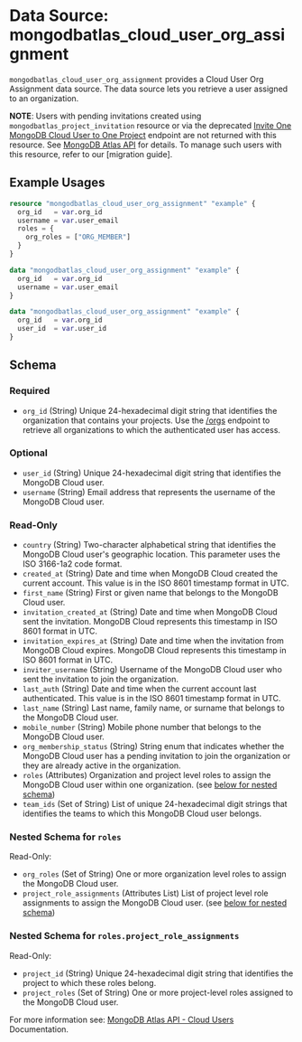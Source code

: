 # Data Source: mongodbatlas_cloud_user_org_assignment

`mongodbatlas_cloud_user_org_assignment` provides a Cloud User Org Assignment data source. The data source lets you retrieve a user assigned to an organization.

**NOTE**: Users with pending invitations created using `mongodbatlas_project_invitation` resource or via the deprecated [Invite One MongoDB Cloud User to One Project](https://www.mongodb.com/docs/api/doc/atlas-admin-api-v2/operation/operation-getorganizationuser#tag/Projects/operation/createProjectInvitation) 
endpoint are not returned with this resource. See  [MongoDB Atlas API](https://www.mongodb.com/docs/api/doc/atlas-admin-api-v2/operation/operation-getorganizationuser) for details. 
To manage such users with this resource, refer to our [migration guide]<link-to-migration-guide>.

## Example Usages

```terraform
resource "mongodbatlas_cloud_user_org_assignment" "example" {
  org_id   = var.org_id
  username = var.user_email
  roles = {
    org_roles = ["ORG_MEMBER"]
  }
} 

data "mongodbatlas_cloud_user_org_assignment" "example" {
  org_id   = var.org_id
  username = var.user_email
}

data "mongodbatlas_cloud_user_org_assignment" "example" {
  org_id   = var.org_id
  user_id  = var.user_id
}
```

<!-- schema generated by tfplugindocs -->
## Schema

### Required

- `org_id` (String) Unique 24-hexadecimal digit string that identifies the organization that contains your projects. Use the [/orgs](#tag/Organizations/operation/listOrganizations) endpoint to retrieve all organizations to which the authenticated user has access.

### Optional

- `user_id` (String) Unique 24-hexadecimal digit string that identifies the MongoDB Cloud user.
- `username` (String) Email address that represents the username of the MongoDB Cloud user.

### Read-Only

- `country` (String) Two-character alphabetical string that identifies the MongoDB Cloud user's geographic location. This parameter uses the ISO 3166-1a2 code format.
- `created_at` (String) Date and time when MongoDB Cloud created the current account. This value is in the ISO 8601 timestamp format in UTC.
- `first_name` (String) First or given name that belongs to the MongoDB Cloud user.
- `invitation_created_at` (String) Date and time when MongoDB Cloud sent the invitation. MongoDB Cloud represents this timestamp in ISO 8601 format in UTC.
- `invitation_expires_at` (String) Date and time when the invitation from MongoDB Cloud expires. MongoDB Cloud represents this timestamp in ISO 8601 format in UTC.
- `inviter_username` (String) Username of the MongoDB Cloud user who sent the invitation to join the organization.
- `last_auth` (String) Date and time when the current account last authenticated. This value is in the ISO 8601 timestamp format in UTC.
- `last_name` (String) Last name, family name, or surname that belongs to the MongoDB Cloud user.
- `mobile_number` (String) Mobile phone number that belongs to the MongoDB Cloud user.
- `org_membership_status` (String) String enum that indicates whether the MongoDB Cloud user has a pending invitation to join the organization or they are already active in the organization.
- `roles` (Attributes) Organization and project level roles to assign the MongoDB Cloud user within one organization. (see [below for nested schema](#nestedatt--roles))
- `team_ids` (Set of String) List of unique 24-hexadecimal digit strings that identifies the teams to which this MongoDB Cloud user belongs.

<a id="nestedatt--roles"></a>
### Nested Schema for `roles`

Read-Only:

- `org_roles` (Set of String) One or more organization level roles to assign the MongoDB Cloud user.
- `project_role_assignments` (Attributes List) List of project level role assignments to assign the MongoDB Cloud user. (see [below for nested schema](#nestedatt--roles--project_role_assignments))

<a id="nestedatt--roles--project_role_assignments"></a>
### Nested Schema for `roles.project_role_assignments`

Read-Only:

- `project_id` (String) Unique 24-hexadecimal digit string that identifies the project to which these roles belong.
- `project_roles` (Set of String) One or more project-level roles assigned to the MongoDB Cloud user.

For more information see: [MongoDB Atlas API - Cloud Users](https://www.mongodb.com/docs/api/doc/atlas-admin-api-v2/operation/operation-getorganizationuser) Documentation.
